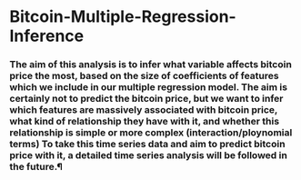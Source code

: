 # Bitcoin-Multiple-Regression-Inference

### The aim of this analysis is to infer what variable affects bitcoin price the most, based on the size of coefficients of features which we include in our multiple regression model. The aim is certainly not to predict the bitcoin price, but we want to infer which features are massively associated with bitcoin price, what kind of relationship they have with it, and whether this relationship is simple or more complex (interaction/ploynomial terms) To take this time series data and aim to predict bitcoin price with it, a detailed time series analysis will be followed in the future.¶
